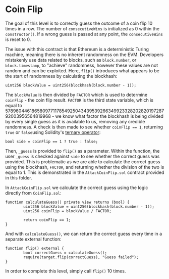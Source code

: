 # Coin Flip

The goal of this level is to correctly guess the outcome of a coin flip 10 times in a row. The number of `consecutiveWins` is initialized as 0 within the `constructor()`. If a wrong guess is passed at any point, the `consecutiveWins` is reset to 0.

The issue with this contract is that Ethereum is a deterministic Turing machine, meaning there is no inherent randomness on the EVM. Developers mistakenly use data related to blocks, such as `block.number`, or `block.timestamp`, to "achieve" randomness, however these values are not random and can be exploited. Here, `flip()` introduces what appears to be the start of randomness by calculating the blockhash:
```
uint256 blockValue = uint256(blockhash(block.number - 1));
```
The `blockValue` is then divided by `FACTOR` which is used to determine `coinFlip` - the coin flip result. `FACTOR` is the third state variable, which is equal to 57896044618658097711785492504343953926634992332820282019728792003956564819968 - we know what factor the blockhash is being divided by every single guess as it is available to us, removing any credible randomness. A check is then made to see whether `coinFlip == 1`, returning `true` or `false`using Solidity's [ternary operator](https://www.geeksforgeeks.org/ternary-operators-in-solidity/):
```
bool side = coinFlip == 1 ? true : false;
```
Then, `_guess` is provided to `flip()` as a parameter. Within the function, the user `_guess` is checked against `side` to see whether the correct guess was provided. This is problematic as we are able to calculate the correct guess using the blockhash, `FACTOR`, and returning whether the division of the two is equal to 1. This is demonstrated in the `AttackCoinFlip.sol` contract provided in this folder.

In `AttackCoinFlip.sol` we calculate the correct guess using the logic directly from `CoinFlip.sol`:
```
function calculateGuess() private view returns (bool) {
        uint256 blockValue = uint256(blockhash(block.number - 1));
        uint256 coinFlip = blockValue / FACTOR;

        return coinFlip == 1;
}
```
And with `calculateGuess()`, we can return the correct guess every time in a separate external function:
```
function flip() external {
        bool correctGuess = calculateGuess();
        require(target.flip(correctGuess), "Guess failed");
}
```
In order to complete this level, simply call `flip()` 10 times.